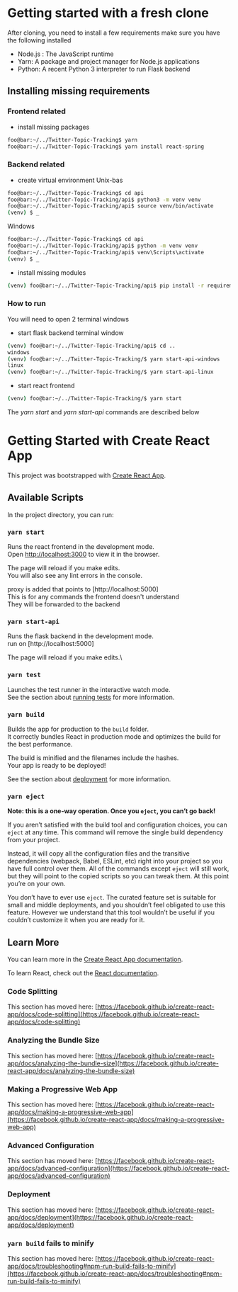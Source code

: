 # Getting started with a fresh clone

After cloning, you need to install a few requirements
make sure you have the following installed

* Node.js : The JavaScript runtime 
* Yarn: A package and project manager for Node.js applications
* Python: A recent Python 3 interpreter to run Flask backend

## Installing missing requirements
### Frontend related
* install missing packages
```bash
foo@bar:~/../Twitter-Topic-Tracking$ yarn
foo@bar:~/../Twitter-Topic-Tracking$ yarn install react-spring
```

### Backend related
* create virtual environment
Unix-bas
```bash
foo@bar:~/../Twitter-Topic-Tracking$ cd api
foo@bar:~/../Twitter-Topic-Tracking/api$ python3 -m venv venv
foo@bar:~/../Twitter-Topic-Tracking/api$ source venv/bin/activate
(venv) $ _
```
Windows
```bat
foo@bar:~/../Twitter-Topic-Tracking$ cd api
foo@bar:~/../Twitter-Topic-Tracking/api$ python -m venv venv
foo@bar:~/../Twitter-Topic-Tracking/api$ venv\Scripts\activate
(venv) $ _
```

* install missing modules
```bash
(venv) foo@bar:~/../Twitter-Topic-Tracking/api$ pip install -r requirements.txt
```

### How to run
You will need to open 2 terminal windows


* start flask backend terminal window
```bash
(venv) foo@bar:~/../Twitter-Topic-Tracking/api$ cd ..
windows
(venv) foo@bar:~/../Twitter-Topic-Tracking/$ yarn start-api-windows
linux
(venv) foo@bar:~/../Twitter-Topic-Tracking/$ yarn start-api-linux
```

* start react frontend
```bash
(venv) foo@bar:~/../Twitter-Topic-Tracking/$ yarn start
```
The _yarn start_ and _yarn start-api_ commands are described below

# Getting Started with Create React App

This project was bootstrapped with [Create React App](https://github.com/facebook/create-react-app).

## Available Scripts

In the project directory, you can run:

### `yarn start`

Runs the react frontend in the development mode.\
Open [http://localhost:3000](http://localhost:3000) to view it in the browser.

The page will reload if you make edits.\
You will also see any lint errors in the console.

proxy is added that points to [http://localhost:5000]\
This is for any commands the frontend doesn't understand\
They will be forwarded to the backend

### `yarn start-api`

Runs the flask backend in the development mode.\
run on [http://localhost:5000]

The page will reload if you make edits.\

### `yarn test`

Launches the test runner in the interactive watch mode.\
See the section about [running tests](https://facebook.github.io/create-react-app/docs/running-tests) for more information.

### `yarn build`

Builds the app for production to the `build` folder.\
It correctly bundles React in production mode and optimizes the build for the best performance.

The build is minified and the filenames include the hashes.\
Your app is ready to be deployed!

See the section about [deployment](https://facebook.github.io/create-react-app/docs/deployment) for more information.

### `yarn eject`

**Note: this is a one-way operation. Once you `eject`, you can’t go back!**

If you aren’t satisfied with the build tool and configuration choices, you can `eject` at any time. This command will remove the single build dependency from your project.

Instead, it will copy all the configuration files and the transitive dependencies (webpack, Babel, ESLint, etc) right into your project so you have full control over them. All of the commands except `eject` will still work, but they will point to the copied scripts so you can tweak them. At this point you’re on your own.

You don’t have to ever use `eject`. The curated feature set is suitable for small and middle deployments, and you shouldn’t feel obligated to use this feature. However we understand that this tool wouldn’t be useful if you couldn’t customize it when you are ready for it.

## Learn More

You can learn more in the [Create React App documentation](https://facebook.github.io/create-react-app/docs/getting-started).

To learn React, check out the [React documentation](https://reactjs.org/).

### Code Splitting

This section has moved here: [https://facebook.github.io/create-react-app/docs/code-splitting](https://facebook.github.io/create-react-app/docs/code-splitting)

### Analyzing the Bundle Size

This section has moved here: [https://facebook.github.io/create-react-app/docs/analyzing-the-bundle-size](https://facebook.github.io/create-react-app/docs/analyzing-the-bundle-size)

### Making a Progressive Web App

This section has moved here: [https://facebook.github.io/create-react-app/docs/making-a-progressive-web-app](https://facebook.github.io/create-react-app/docs/making-a-progressive-web-app)

### Advanced Configuration

This section has moved here: [https://facebook.github.io/create-react-app/docs/advanced-configuration](https://facebook.github.io/create-react-app/docs/advanced-configuration)

### Deployment

This section has moved here: [https://facebook.github.io/create-react-app/docs/deployment](https://facebook.github.io/create-react-app/docs/deployment)

### `yarn build` fails to minify

This section has moved here: [https://facebook.github.io/create-react-app/docs/troubleshooting#npm-run-build-fails-to-minify](https://facebook.github.io/create-react-app/docs/troubleshooting#npm-run-build-fails-to-minify)
